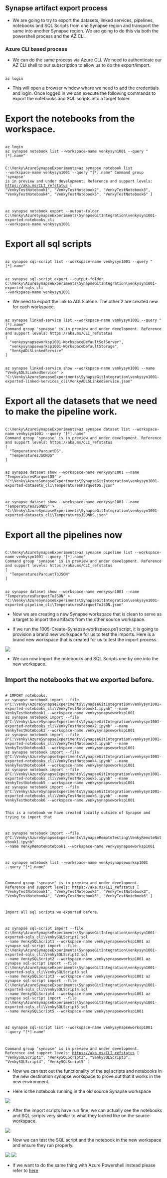 ## Synapse artifact export process

* We are going to try to export the datasets, linked services, pipelines, notebooks and SQL Scripts from one Synapse region and transport the same into another Synapse region. We are going to do this via both the powershell process and the AZ CLI.

### Azure CLI based process

* We can do the same process via Azure CLI. We need to authenticate our AZ CLI shell to our subscription to allow us to do the export/import. 

<code>
az login
</code>

* This will open a browser window where we need to add the credentials and login. Once logged in we can execute the following commands to export the notebooks and SQL scripts into a target folder.

# Export the notebooks from the workspace.

<code>
az login
az synapse notebook list --workspace-name venkysyn1001 --query "[*].name"

C:\Venky\AzureSynapseExperiments>az synapse notebook list --workspace-name venkysyn1001 --query "[*].name"
Command group 'synapse' is in preview and under development. Reference and support levels: https://aka.ms/CLI_refstatus
[
  "VenkyTestNotebook1",
  "VenkyTestNotebook2",
  "VenkyTestNotebook3",
  "VenkyTestNotebook4",
  "VenkyTestNotebook5",
  "VenkyTestNotebook6"
]

az synapse notebook export --output-folder C:\Venky\AzureSynapseExperiments\SynapseGitIntegration\venkysyn1001-exported-notebooks_cli --workspace-name venkysyn1001
</code>

# Export all sql scripts

<code>
az synapse sql-script list --workspace-name venkysyn1001 --query "[*].name"

az synapse sql-script export --output-folder C:\Venky\AzureSynapseExperiments\SynapseGitIntegration\venkysyn1001-exported-sqls_cli --workspace-name venkysyn1001
</code>

* We need to export the link to ADLS alone. The other 2 are created new for each workspace. 

<code>
az synapse linked-service list --workspace-name venkysyn1001 --query "[*].name"
Command group 'synapse' is in preview and under development. Reference and support levels: https://aka.ms/CLI_refstatus
[
  "venkysynapseworksp1001-WorkspaceDefaultSqlServer",
  "venkysynapseworksp1001-WorkspaceDefaultStorage",
  "VenkyADLSLinkedService"
]

az synapse linked-service show --workspace-name venkysyn1001 --name "VenkyADLSLinkedService" > "C:\Venky\AzureSynapseExperiments\SynapseGitIntegration\venkysyn1001-exported-linked-services_cli\VenkyADLSLinkedService.json"
</code>

# Export all the datasets that we need to make the pipeline work. 

<code>
C:\Venky\AzureSynapseExperiments>az synapse dataset list --workspace-name venkysyn1001 --query "[*].name"
Command group 'synapse' is in preview and under development. Reference and support levels: https://aka.ms/CLI_refstatus
[
  "TemperaturesParquetDS",
  "TemperaturesJSONDS"
]

az synapse dataset show --workspace-name venkysyn1001 --name "TemperaturesParquetDS" > "C:\Venky\AzureSynapseExperiments\SynapseGitIntegration\venkysyn1001-exported-datasets_cli\TemperaturesParquetDS.json"

az synapse dataset show --workspace-name venkysyn1001 --name "TemperaturesJSONDS" > "C:\Venky\AzureSynapseExperiments\SynapseGitIntegration\venkysyn1001-exported-datasets_cli\TemperaturesJSONDS.json"
</code>

# Export all the pipelines now 

<code>
C:\Venky\AzureSynapseExperiments>az synapse pipeline list --workspace-name venkysyn1001 --query "[*].name"
Command group 'synapse' is in preview and under development. Reference and support levels: https://aka.ms/CLI_refstatus
[
  "TemperaturesParquetToJSON"
]

az synapse dataset show --workspace-name venkysyn1001 --name "TemperaturesParquetToJSON" > "C:\Venky\AzureSynapseExperiments\SynapseGitIntegration\venkysyn1001-exported-pipeline_cli\TemperaturesParquetToJSON.json"
</code>

* Now we are creating a new Synapse workspace that is clean to serve as a target to import the artifacts from the other source workspace. 

* If we run the 1005-Create-Synapse-workspace.ps1 script, it is going to provision a brand new workspace for us to test the imports. Here is a brand new workspace that is created for us to test the import process.

<img src="./images/img_043.png">


* We can now import the notebooks and SQL Scripts one by one into the new workspace. 

## Import the notebooks that we exported before. 

<code>
# IMPORT notebooks.
az synapse notebook import --file @"C:\Venky\AzureSynapseExperiments\SynapseGitIntegration\venkysyn1001-exported-notebooks_cli\VenkyTestNotebook1.ipynb" --name VenkyTestNotebook1 --workspace-name venkysynapseworksp1001
az synapse notebook import --file @"C:\Venky\AzureSynapseExperiments\SynapseGitIntegration\venkysyn1001-exported-notebooks_cli\VenkyTestNotebook2.ipynb" --name VenkyTestNotebook2 --workspace-name venkysynapseworksp1001
az synapse notebook import --file @"C:\Venky\AzureSynapseExperiments\SynapseGitIntegration\venkysyn1001-exported-notebooks_cli\VenkyTestNotebook3.ipynb" --name VenkyTestNotebook3 --workspace-name venkysynapseworksp1001
az synapse notebook import --file @"C:\Venky\AzureSynapseExperiments\SynapseGitIntegration\venkysyn1001-exported-notebooks_cli\VenkyTestNotebook4.ipynb" --name VenkyTestNotebook4 --workspace-name venkysynapseworksp1001
az synapse notebook import --file @"C:\Venky\AzureSynapseExperiments\SynapseGitIntegration\venkysyn1001-exported-notebooks_cli\VenkyTestNotebook5.ipynb" --name VenkyTestNotebook5 --workspace-name venkysynapseworksp1001
az synapse notebook import --file @"C:\Venky\AzureSynapseExperiments\SynapseGitIntegration\venkysyn1001-exported-notebooks_cli\VenkyTestNotebook6.ipynb" --name VenkyTestNotebook6 --workspace-name venkysynapseworksp1001

This is a notebook we have created locally outside of Synapse and trying to import that 

az synapse notebook import --file @"C:\Venky\AzureSynapseExperiments\SynapseRemoteTesting\VenkyRemoteNotebook1.ipynb" --name VenkyRemoteNotebook1 --workspace-name venkysynapseworksp1001

az synapse notebook list --workspace-name venkysynapseworksp1001 --query "[*].name"

Command group 'synapse' is in preview and under development. Reference and support levels: https://aka.ms/CLI_refstatus
[
  "VenkyTestNotebook1",
  "VenkyTestNotebook2",
  "VenkyTestNotebook3",
  "VenkyTestNotebook4",
  "VenkyTestNotebook5",
  "VenkyTestNotebook6"
]

Import all sql scripts we exported before.

az synapse sql-script import --file C:\Venky\AzureSynapseExperiments\SynapseGitIntegration\venkysyn1001-exported-sqls_cli\VenkySQLScript1.sql --name VenkySQLScript1 --workspace-name venkysynapseworksp1001
az synapse sql-script import --file C:\Venky\AzureSynapseExperiments\SynapseGitIntegration\venkysyn1001-exported-sqls_cli\VenkySQLScript2.sql --name VenkySQLScript2 --workspace-name venkysynapseworksp1001
az synapse sql-script import --file C:\Venky\AzureSynapseExperiments\SynapseGitIntegration\venkysyn1001-exported-sqls_cli\VenkySQLScript3.sql --name VenkySQLScript3 --workspace-name venkysynapseworksp1001
az synapse sql-script import --file C:\Venky\AzureSynapseExperiments\SynapseGitIntegration\venkysyn1001-exported-sqls_cli\VenkySQLScript4.sql --name VenkySQLScript4 --workspace-name venkysynapseworksp1001
az synapse sql-script import --file C:\Venky\AzureSynapseExperiments\SynapseGitIntegration\venkysyn1001-exported-sqls_cli\VenkySQLScript5.sql --name VenkySQLScript5 --workspace-name venkysynapseworksp1001

az synapse sql-script list --workspace-name venkysynapseworksp1001 --query "[*].name"

Command group 'synapse' is in preview and under development. Reference and support levels: https://aka.ms/CLI_refstatus
[
  "VenkySQLScript1",
  "VenkySQLScript2",
  "VenkySQLScript3",
  "VenkySQLScript4",
  "VenkySQLScript5"
]
</code>

* Now we can test out the functionality of the sql scripts and notebooks in the new destination synapse workspace to prove out that it works in the new environment.

* Here is the notebook running in the old source Synapse workspace 

<img src="./images/img_042.png">

* After the import scripts have run fine, we can actually see the notebooks and SQL scripts very similar to what they looked like on the source workspace. 

<img src="./images/img_044.png">

* Now we can test the SQL script and the notebook in the new workspace and ensure they run properly.

<img src="./images/img_045.png">

<img src="./images/img_046.png">

* If we want to do the same thing with Azure Powershell instead please refer to <a href="./AZ_Powershell.md">here</a>